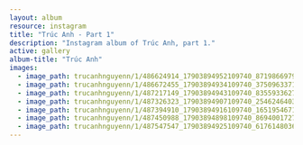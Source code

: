 ```yaml
---
layout: album
resource: instagram
title: "Trúc Anh - Part 1"
description: "Instagram album of Trúc Anh, part 1."
active: gallery
album-title: "Trúc Anh"
images:
  - image_path: trucanhnguyenn/1/486624914_17903894952109740_8719866979350289535_n.jpg
  - image_path: trucanhnguyenn/1/486672455_17903894934109740_3750963371532275566_n.jpg
  - image_path: trucanhnguyenn/1/487217149_17903894943109740_8355933627632036110_n.jpg
  - image_path: trucanhnguyenn/1/487326323_17903894907109740_2546246403825331364_n.jpg
  - image_path: trucanhnguyenn/1/487394910_17903894916109740_1651954671656963231_n.jpg
  - image_path: trucanhnguyenn/1/487450988_17903894898109740_8694001727588185659_n.jpg
  - image_path: trucanhnguyenn/1/487547547_17903894925109740_6176148036940577899_n.jpg
---
```

